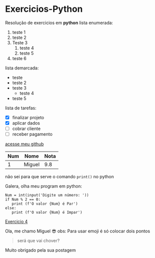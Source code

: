 # Exercicios-Python
 Resolução de exercicios em **python**
lista enumerada:
1. teste 1
2. teste 2
3. Teste 3
   1. teste 4
   2. teste 5
1. teste 6

lista demarcada:
* teste
* teste 2
* teste 3
   * teste 4
* teste 5

lista de tarefas:
- [x] finalizar projeto
- [x] aplicar dados
- [ ] cobrar cliente
- [ ] receber pagamento

[acesse meu github](https://Miguelsousaw.github.io)

Num | Nome | Nota
--- | --- | ---
1 | Miguel | 9.8

não sei para que serve o comando  `print()`  no python

Galera, olha meu program em python:

```
Num = int(input('Digite um número: '))
if Num % 2 == 0:
   print (f'O valor {Num} é Par')
else:
   print (f'O valor {Num} é Impar')
```
[Exercicio 4](https://ex04.py.github.io)


Ola, me chamo Miguel 😎
obs: Para usar emoji é só colocar dois pontos 

> será que vai chover?

Muito obrigado pela sua postagem 
